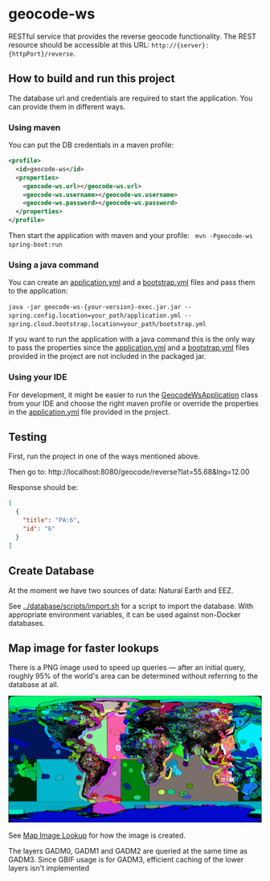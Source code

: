 # geocode-ws

RESTful service that provides the reverse geocode functionality. The REST resource should be accessible at this URL: `http://{server}:{httpPort}/reverse`.

## How to build and run this project

The database url and credentials are required to start the application. You can provide them in different ways.

### Using maven
You can put the DB credentials in a maven profile:

```xml
<profile>
  <id>geocode-ws</id>
  <properties>
    <geocode-ws.url></geocode-ws.url>
    <geocode-ws.username></geocode-ws.username>
    <geocode-ws.password></geocode-ws.password>
  </properties>
</profile>
```

Then start the application with maven and your profile: ` mvn -Pgeocode-ws spring-boot:run`

### Using a java command

You can create an [application.yml](src/resources/application.yml) and a [bootstrap.yml](src/resources/bootstrap.yml) files
and pass them to the application:

`java -jar geocode-ws-{your-version}-exec.jar.jar --spring.config.location=your_path/application.yml --spring.cloud.bootstrap.location=your_path/bootstrap.yml`

If you want to run the application with a java command this is the only way to pass the properties since the [application.yml](src/resources/application.yml) and a [bootstrap.yml](src/resources/bootstrap.yml)
files provided in the project are not included in the packaged jar.

### Using your IDE
For development, it might be easier to run the [GeocodeWsApplication](src/main/java/org/gbif/geocode/ws/GeocodeWsApplication.java) class
from your IDE and choose the right maven profile or override the properties in the [application.yml](src/resources/application.yml) file provided in the project.

## Testing

First, run the project in one of the ways mentioned above.

Then go to: http://localhost:8080/geocode/reverse?lat=55.68&lng=12.00

Response should be:

```json
[
  {
    "title": "PA:6",
    "id": "6"
  }
]
```

## Create Database

At the moment we have two sources of data: Natural Earth and EEZ.

See [../database/scripts/import.sh](../database/scripts/import.sh) for a script to import the database. With appropriate environment variables, it can be used against non-Docker databases.

## Map image for faster lookups

There is a PNG image used to speed up queries — after an initial query, roughly 95% of the world's area can be determined without referring to the database at all.

![PNG map cache](src/main/resources/org/gbif/geocode/ws/resource/cache-bitmap.png)

See [Map Image Lookup](./MapImageLookup.adoc) for how the image is created.

The layers GADM0, GADM1 and GADM2 are queried at the same time as GADM3.  Since GBIF usage is for GADM3, efficient caching of the lower layers isn't implemented

